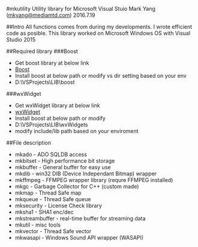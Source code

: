 #mkutility 
Utility library for Microsoft Visual Stuio
Mark Yang  (mkyang@mediamtd.com)
2016.7.19

##Intro
All functions comes from during my developments.
I wrote efficient code as posible.
This library worked on Microsoft Windows OS with Visual Studio 2015

##Required library
###Boost
- Get boost library at below link 
- [Boost](https://github.com/boostorg/boost)
- Install boost at below path or modify vs dir setting based on your env
- D:\VSProjects\LIB\boost

###wxWidget
- Get wxWidget library at below link
- [wxWidget](https://github.com/wxWidgets/wxWidgets)
- Install boost at below path or modify
- D:\VSProjects\LIB\wxWidgets
- modify include/lib path based on your enviroment

##File description
- mkado - ADO SQLDB access
- mkbitset - High performance bit storage 
- mkbuffer - General buffer for easy use
- mkdib - win32 DIB (Device Independant Bitmap) wrapper
- mkffmpeg - FFMPEG wrapper library (requre FFMPEG installed)
- mkgc - Garbage Collector for C++ (custom made)
- mkmap - Thread Safe map
- mkqueue - Thread Safe queue
- mksecurity - License Check library
- mksha1 - SHA1 enc/dec
- mkstreambuffer - real-time buffer for streaming data
- mkutil - misc tools
- mkvector - Thread Safe vector
- mkwasapi - Windows Sound API wrapper (WASAPI)
